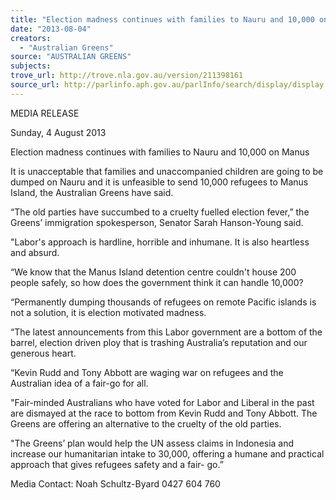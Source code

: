 ```yaml
---
title: "Election madness continues with families to Nauru and 10,000 on Manus"
date: "2013-08-04"
creators:
  - "Australian Greens"
source: "AUSTRALIAN GREENS"
subjects:
trove_url: http://trove.nla.gov.au/version/211398161
source_url: http://parlinfo.aph.gov.au/parlInfo/search/display/display.w3p;query=Id%3A%22media/pressrel/2643215%22
---
```


 MEDIA RELEASE    

 Sunday, 4 August 2013    

 Election madness continues with families to  Nauru and 10,000 on Manus    

 It is unacceptable that families and unaccompanied children are going to be dumped on Nauru and it  is unfeasible to send 10,000 refugees to Manus Island, the Australian Greens have said.    

 “The old parties have succumbed to a cruelty fuelled election fever,” the Greens’ immigration  spokesperson, Senator Sarah Hanson-Young said.    

 "Labor's approach is hardline, horrible and inhumane. It is also heartless and absurd.    

 “We know that the Manus Island detention centre couldn't house 200 people safely, so how does  the government think it can handle 10,000?    

 “Permanently dumping thousands of refugees on remote Pacific islands is not a solution, it is  election motivated madness.    

 “The latest announcements from this Labor government are a bottom of the barrel, election driven  ploy that is trashing Australia’s reputation and our generous heart.    

 “Kevin Rudd and Tony Abbott are waging war on refugees and the Australian idea of a fair-go for all.    

 "Fair-minded Australians who have voted for Labor and Liberal in the past are dismayed at the race  to bottom from Kevin Rudd and Tony Abbott. The Greens are offering an alternative to the cruelty of  the old parties.    

 "The Greens’ plan would help the UN assess claims in Indonesia and increase our humanitarian  intake to 30,000, offering a humane and practical approach that gives refugees safety and a fair- go.”   

 

 Media Contact: Noah Schultz-Byard 0427 604 760   

